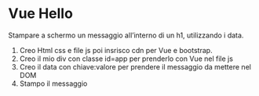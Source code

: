# Vue Hello

Stampare a schermo un messaggio all’interno di un h1, utilizzando i data.

1. Creo Html css e file js poi insrisco cdn per Vue e bootstrap.
2. Creo il mio div con classe id=app per prenderlo con Vue nel file js
3. Creo il data con chiave:valore per prendere il messaggio da mettere nel DOM
4. Stampo il messaggio